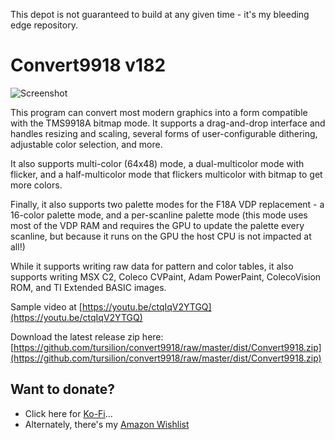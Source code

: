 This depot is not guaranteed to build at any given time - it's my bleeding edge repository.

Convert9918 v182
================

![Screenshot](https://github.com/tursilion/convert9918/raw/master/dist/Convert9918_1.png)

This program can convert most modern graphics into a form compatible with the TMS9918A bitmap mode. It supports a drag-and-drop interface and handles resizing and scaling, several forms of user-configurable dithering, adjustable color selection, and more. 

It also supports multi-color (64x48) mode, a dual-multicolor mode with flicker, and a half-multicolor mode that flickers multicolor with bitmap to get more colors. 

Finally, it also supports two palette modes for the F18A VDP replacement - a 16-color palette mode, and a per-scanline palette mode (this mode uses most of the VDP RAM and requires the GPU to update the palette every scanline, but because it runs on the GPU the host CPU is not impacted at all!) 

While it supports writing raw data for pattern and color tables, it also supports writing MSX C2, Coleco CVPaint, Adam PowerPaint, ColecoVision ROM, and TI Extended BASIC images.

Sample video at [https://youtu.be/ctqIqV2YTGQ](https://youtu.be/ctqIqV2YTGQ) 

Download the latest release zip here: [https://github.com/tursilion/convert9918/raw/master/dist/Convert9918.zip](https://github.com/tursilion/convert9918/raw/master/dist/Convert9918.zip)

Want to donate?
---------------

- Click here for [Ko-Fi](https://ko-fi.com/tursilion)...
- Alternately, there's my [Amazon Wishlist](http://www.amazon.com/gp/registry/2AFCOAM5DD1L6/ref=cm_aya_wl/103-5991996-6483001)

